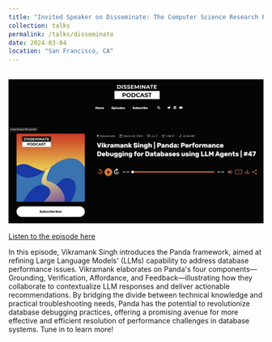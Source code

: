 ```yaml
---
title: "Invited Speaker on Disseminate: The Computer Science Research Podcast"
collection: talks
permalink: /talks/disseminate
date: 2024-03-04
location: "San Francisco, CA"
---
```


<br/><img src='/images/podcast1.png' width="600">

[Listen to the episode here](https://www.youtube.com/watch?v=_3KO5_2R4_8&t=943s)

In this episode, Vikramank Singh introduces the Panda framework, aimed at refining Large Language Models' (LLMs) capability to address database performance issues. Vikramank elaborates on Panda's four components—Grounding, Verification, Affordance, and Feedback—illustrating how they collaborate to contextualize LLM responses and deliver actionable recommendations. By bridging the divide between technical knowledge and practical troubleshooting needs, Panda has the potential to revolutionize database debugging practices, offering a promising avenue for more effective and efficient resolution of performance challenges in database systems. Tune in to learn more!

